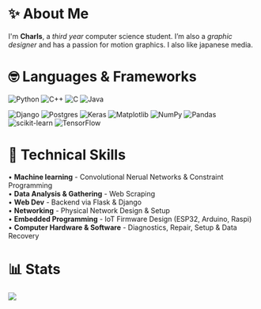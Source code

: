# ✨ About Me
I'm **Charls**, a *third year* computer science student. I’m also a *graphic designer* and has a passion for motion graphics. I also like japanese media.


# 🤓 Languages & Frameworks
![Python](https://img.shields.io/badge/python-3670A0?style=for-the-badge&logo=python&logoColor=ffdd54) ![C++](https://img.shields.io/badge/c++-%2300599C.svg?style=for-the-badge&logo=c%2B%2B&logoColor=white) ![C](https://img.shields.io/badge/c-%2300599C.svg?style=for-the-badge&logo=c&logoColor=white) ![Java](https://img.shields.io/badge/java-%23ED8B00.svg?style=for-the-badge&logo=openjdk&logoColor=white) <br>

![Django](https://img.shields.io/badge/django-%23092E20.svg?style=for-the-badge&logo=django&logoColor=white) ![Postgres](https://img.shields.io/badge/postgres-%23316192.svg?style=for-the-badge&logo=postgresql&logoColor=white) ![Keras](https://img.shields.io/badge/Keras-%23D00000.svg?style=for-the-badge&logo=Keras&logoColor=white) ![Matplotlib](https://img.shields.io/badge/Matplotlib-%23ffffff.svg?style=for-the-badge&logo=Matplotlib&logoColor=black) ![NumPy](https://img.shields.io/badge/numpy-%23013243.svg?style=for-the-badge&logo=numpy&logoColor=white) ![Pandas](https://img.shields.io/badge/pandas-%23150458.svg?style=for-the-badge&logo=pandas&logoColor=white) ![scikit-learn](https://img.shields.io/badge/scikit--learn-%23F7931E.svg?style=for-the-badge&logo=scikit-learn&logoColor=white) ![TensorFlow](https://img.shields.io/badge/TensorFlow-%23FF6F00.svg?style=for-the-badge&logo=TensorFlow&logoColor=white) <br>

# 🥔 Technical Skills
• **Machine learning** - Convolutional Nerual Networks & Constraint Programming <br>
• **Data Analysis & Gathering** - Web Scraping <br>
• **Web Dev** - Backend via Flask & Django <br>
• **Networking** - Physical Network Design & Setup <br>
• **Embedded Programming** - IoT Firmware Design (ESP32, Arduino, Raspi) <br>
• **Computer Hardware & Software** - Diagnostics, Repair, Setup & Data Recovery <br>

# 📊 Stats
![](https://github-readme-stats.vercel.app/api/top-langs/?username=Chxrls&theme=synthwave&hide_border=false&include_all_commits=true&count_private=false&layout=compact)
